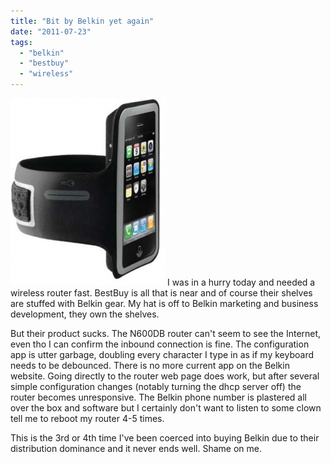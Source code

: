 ```yaml
---
title: "Bit by Belkin yet again"
date: "2011-07-23"
tags: 
  - "belkin"
  - "bestbuy"
  - "wireless"
---
```


[![](images/belkin_armband_for_iphone_accessori-247x300.jpg "belkin_armband_for_iphone_accessori")](http://theludwigs.com/wp-content/uploads/2011/07/belkin_armband_for_iphone_accessori.jpg) I was in a hurry today and needed a wireless router fast. BestBuy is all that is near and of course their shelves are stuffed with Belkin gear. My hat is off to Belkin marketing and business development, they own the shelves.

But their product sucks. The N600DB router can't seem to see the Internet, even tho I can confirm the inbound connection is fine. The configuration app is utter garbage, doubling every character I type in as if my keyboard needs to be debounced. There is no more current app on the Belkin website. Going directly to the router web page does work, but after several simple configuration changes (notably turning the dhcp server off) the router becomes unresponsive. The Belkin phone number is plastered all over the box and software but I certainly don't want to listen to some clown tell me to reboot my router 4-5 times.

This is the 3rd or 4th time I've been coerced into buying Belkin due to their distribution dominance and it never ends well. Shame on me.
